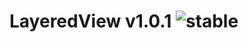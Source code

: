 
# LayeredView v1.0.1 ![stable](https://img.shields.io/badge/stability-stable-4EBA0F.svg?style=flat)
